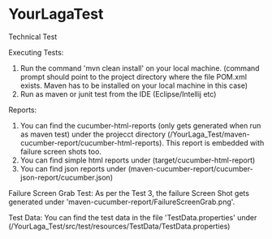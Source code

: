# YourLagaTest
Technical Test

Executing Tests:
1. Run the command 'mvn clean install' on your local machine. (command prompt should point to the project directory where the file POM.xml exists. Maven has to be installed on your local machine in this case)
2. Run as maven or junit test from the IDE (Eclipse/Intellij etc)

Reports:
1. You can find the cucumber-html-reports (only gets generated when run as maven test) under the projecct directory (/YourLaga_Test/maven-cucumber-report/cucumber-html-reports). This report is embedded with failure screen shots too.
2. You can find simple html reports under (target/cucumber-html-report)
3. You can find json reports under (maven-cucumber-report/cucumber-json-report/cucumber.json)

Failure Screen Grab Test:
As per the Test 3, the failure Screen Shot gets generated under 'maven-cucumber-report/FailureScreenGrab.png'. 

Test Data: 
You can find the test data in the file 'TestData.properties' under (/YourLaga_Test/src/test/resources/TestData/TestData.properties)


